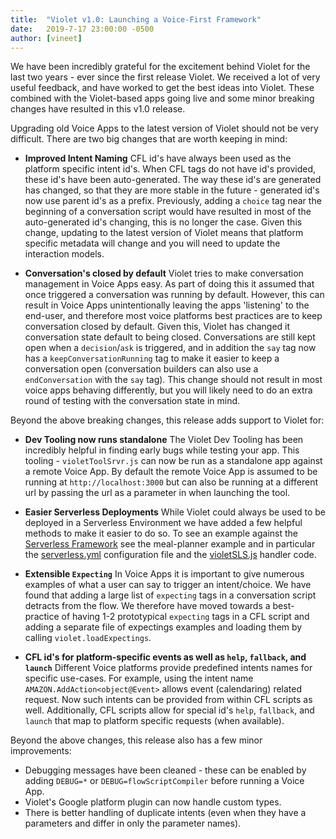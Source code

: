 ```yaml
---
title:  "Violet v1.0: Launching a Voice-First Framework"
date:   2019-7-17 23:00:00 -0500
author: [vineet]
---
```


We have been incredibly grateful for the excitement behind Violet for the last two years  - ever since the first release Violet. We received a lot of very useful feedback, and have worked to get the best ideas into Violet. These combined with the Violet-based apps going live and some minor breaking changes have resulted in this v1.0 release.

Upgrading old Voice Apps to the latest version of Violet should not be very difficult. There are two big changes that are worth keeping in mind:
* **Improved Intent Naming** CFL id's have always been used as the platform specific intent id's. When CFL tags do not have id's provided, these id's have been auto-generated. The way these id's are generated has changed, so that they are more stable in the future - generated id's now use parent id's as a prefix. Previously, adding a `choice` tag near the beginning of a conversation script would have resulted in most of the auto-generated id's changing, this is no longer the case. Given this change, updating to the latest version of Violet means that platform specific metadata will change and you will need to update the interaction models.

* **Conversation's closed by default** Violet tries to make conversation management in Voice Apps easy. As part of doing this it assumed that once triggered a conversation was running by default. However, this can result in Voice Apps unintentionally leaving the apps 'listening' to the end-user, and therefore most voice platforms best practices are to keep conversation closed by default. Given this, Violet has changed it conversation state default to being closed. Conversations are still kept open when a `decision`/`ask` is triggered, and in addition the `say` tag now has a `keepConversationRunning` tag to make it easier to keep a conversation open (conversation builders can also use a `endConversation` with the `say` tag). This change should not result in most voice apps behaving differently, but you will likely need to do an extra round of testing with the conversation state in mind.


Beyond the above breaking changes, this release adds support to Violet for:
* **Dev Tooling now runs standalone** The Violet Dev Tooling has been incredibly helpful in finding early bugs while testing your app. This tooling - `violetToolSrvr.js` can now be run as a standalone app against a remote Voice App. By default the remote Voice App is assumed to be running at `http://localhost:3000` but can also be running at a different url by passing the url as a parameter in when launching the tool.

* **Easier Serverless Deployments** While Violet could always be used to be deployed in a Serverless Environment we have added a few helpful methods to make it easier to do so. To see an example against the [Serverless Framework](https://serverless.com/) see the meal-planner example and in particular the [serverless.yml](https://github.com/vineet-sinha/meal-planner/blob/master/serverless.yml) configuration file and the [violetSLS.js](https://github.com/vineet-sinha/meal-planner/blob/master/violetSLS.js) handler code.

* **Extensible `Expecting`** In Voice Apps it is important to give numerous examples of what a user can say to trigger an intent/choice. We have found that adding a large list of `expecting` tags in a conversation script detracts from the flow. We therefore have moved towards a best-practice of having 1-2 prototypical `expecting` tags in a CFL script and adding a separate file of expectings examples and loading them by calling `violet.loadExpectings`.

* **CFL id's for platform-specific events as well as `help`, `fallback`, and `launch`** Different Voice platforms provide predefined intents names for specific use-cases. For example, using the intent name `AMAZON.AddAction<object@Event>` allows event (calendaring) related request. Now such intents can be provided from within CFL scripts as well. Additionally, CFL scripts allow for special id's `help`, `fallback`, and `launch` that map to platform specific requests (when available).

Beyond the above changes, this release also has a few minor improvements:
* Debugging messages have been cleaned - these can be enabled by adding `DEBUG=*` or `DEBUG=flowScriptCompiler` before running a Voice App.
* Violet's Google platform plugin can now handle custom types.
* There is better handling of duplicate intents (even when they have a parameters and differ in only the parameter names).
